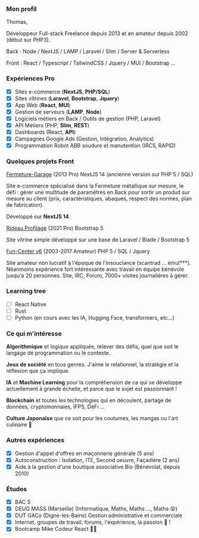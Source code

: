 ### Mon profil

Thomas,

Développeur Full-stack Freelance depuis 2013 et en amateur depuis 2002 (début sur PHP3).

Back : Node / NextJS / LAMP / Laravel / Slim / Server & Serverless

Front : React / Typescript / TailwindCSS / Jquery / MUI / Bootstrap ...

### Expériences Pro

- [x] Sites e-commerce (**NextJS**, **PHP/SQL**)
- [x] Sites vitrines (**Laravel**, **Bootstrap**, **Jquery**)
- [x] App Web (**React**, **MUI**)
- [x] Gestion de serveurs (**LAMP**, **Node**)
- [x] Logiciels métiers en Back / Outils de gestion (PHP, Laravel)
- [x] API Métiers (PHP, **Slim**, **REST**)
- [x] Dashboards (React, **API**)
- [x] Campagnes Google Ads (Gestion, Intégration, Analytics)
- [x] Programmation Robot ABB soudure et manutention (IRC5, RAPID)

### Quelques projets Front

[Fermeture-Garage](https://www.fermeturegarage.com/) (2013 Pro) NextJS 14 (ancienne version sur PHP 5 / SQL)

Site e-commerce spécialisé dans la Fermeture métallique sur mesure, le défi : gérer une multitude de paramêtres en Back pour sortir un produit sur mesure au client (prix, caractéristiques, abaques, respect des normes, plan de fabrication).

Développé sur **NextJS 14**.

[Rideau Profilage](https://www.rideauprofilage.com/) (2021 Pro) Bootstrap 5

Site vitrine simple développé sur une base de Laravel / Blade / Bootstrap 5

[Fun-Center v6](https://web.archive.org/web/20210306145102/https://fun-center.fr/) (2003-2017 Amateur) PHP 5 / SQL / Jquery

Site amateur non lucratif à l'époque de l'insouciance (scantrad ... émul***). Néanmoins expérience fort intéressante avec travail en équipe bénévole jusqu'à 20 personnes. Site, IRC, Forum, 7000+ visites journalières à gérer.

### Learning tree

- [ ] React Native
- [ ] Rust
- [ ] Python (en cours avec les IA, Hugging Face, transformers, etc...)

### Ce qui m'intéresse

**Algorithmique** et logique appliquée, relever des défis, quel que soit le langage de programmation ou le contexte.

**Jeux de société** en tous genres. J'aime le relationnel, la stratégie et la réflexion que ça implique.

**IA** et **Machine Learning** pour la compréhension de ce qui se développe actuellement à grande échelle, et parce que le sujet est passionnant !

**Blockchain** et toutes les technologies qui en découlent, partage de données, cryptomonnaies, IFPS, DéFi ...

**Culture Japonaise** que ce soit pour les coutumes, les mangas ou l'art culinaire 🍣

### Autres expériences

- [x] Gestion d'appel d'offres en maçonnerie générale (5 ans)
- [x] Autoconstruction : Isolation, ITE, Second oeuvre, Façadière (2 ans)
- [x] Aide à la gestion d'une boutique associative Bio (Bénévolat, depuis 2010)

### Études

- [x] BAC S
- [x] DEUG MASS (Marseille) (Informatique, Maths, Maths ..., Maths 😵)
- [x] DUT GACo (Digne-les-Bains) Gestion administrative et commerciale
- [x] Internet, groupes de travail, forums, l'expérience, la passion 🤩 !
- [x] Bootcamp Mike Codeur React 👨‍🎓
